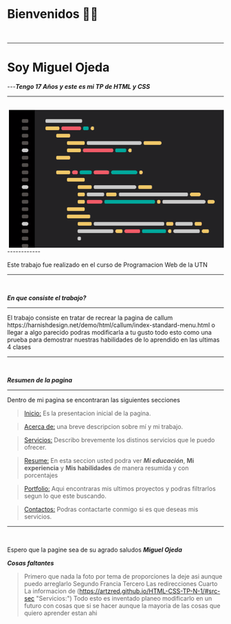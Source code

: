 # Bienvenidos 👋🏻

<br>

------------

# Soy Miguel Ojeda 
---***Tengo 17 Años y este es mi TP de HTML y CSS***

----------
<br>

  <img align="right" alt="GIF" src="https://github.com/ArtzRed/HTML-CSS-TP-N-1/blob/main/codingdribbble.gif?raw=true" width="500" height="320" />

<br>
------------

Este trabajo fue realizado en el curso de Programacion Web de la UTN

----------
<br>

***En que consiste el trabajo?***
<hr>
El trabajo consiste en tratar de recrear la pagina de callum https://harnishdesign.net/demo/html/callum/index-standard-menu.html o llegar a algo parecido podras modificarla a tu gusto todo esto como una prueba para demostrar nuestras habilidades de lo aprendido en las ultimas 4 clases
<hr>

<br>

***Resumen de la pagina***
<hr>
Dentro de mi pagina se encontraran las siguientes secciones

<br>

> [Inicio:](https://artzred.github.io/HTML-CSS-TP-N-1/#inicio-sec "Inicio:") Es la presentacion inicial de la pagina.

> [Acerca de:](https://artzred.github.io/HTML-CSS-TP-N-1/#about-sec "Acerca de") una breve descripcion sobre mí y mi trabajo.

> [Servicios:](https://artzred.github.io/HTML-CSS-TP-N-1/#src-sec "Servicios:") Describo brevemente los distinos servicios que le puedo ofrecer.

>[Resume:](https://artzred.github.io/HTML-CSS-TP-N-1/#res-sec "Resume") En esta seccion usted podra ver ***Mi educación***, **Mi experiencia** y **Mis habilidades** de manera resumida y con porcentajes

>[Portfolio:](https://artzred.github.io/HTML-CSS-TP-N-1/#port-sec "Portfolio") Aqui encontraras mis ultimos proyectos y podras filtrarlos segun lo que este buscando.

>[Contactos:](https://artzred.github.io/HTML-CSS-TP-N-1/#cont-sec "Contacto") Podras contactarte conmigo si es que deseas mis servicios.
<hr>
<br>

Espero que la pagine sea de su agrado saludos ***Miguel Ojeda*** 

***Cosas faltantes***
> Primero que nada la foto por tema de proporciones la deje asi aunque puedo arreglarlo
> Segundo Francia
> Tercero Las redirecciones 
> Cuarto La informacion de (https://artzred.github.io/HTML-CSS-TP-N-1/#src-sec "Servicios:") Todo esto es inventado planeo modificarlo en un futuro con cosas que si se hacer aunque la mayoria de las cosas que quiero aprender estan ahi

